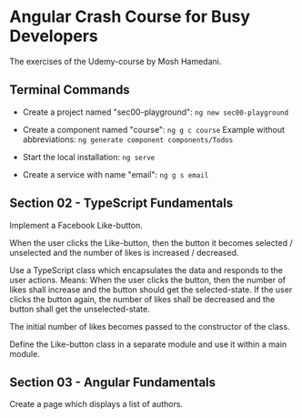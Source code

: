 # Angular Crash Course for Busy Developers

The exercises of the Udemy-course by Mosh Hamedani.

## Terminal Commands

- Create a project named "sec00-playground": `ng new sec00-playground`

- Create a component named "course": `ng g c course`
Example without abbreviations: `ng generate component components/Todos`

- Start the local installation: `ng serve`

- Create a service with name "email": `ng g s email`

## Section 02 - TypeScript Fundamentals

Implement a Facebook Like-button. 

When the user clicks the Like-button, then the button it becomes selected / unselected and the number of likes is increased / decreased. 

Use a TypeScript class which encapsulates the data and responds to the user actions. Means: When the user clicks the button, then the number of likes shall increase and the button should get the selected-state. If the user clicks the button again, the number of likes shall be decreased and the button shall get the unselected-state. 

The initial number of likes becomes passed to the constructor of the class. 

Define the Like-button class in a separate module and use it within a main module.

## Section 03 - Angular Fundamentals

Create a page which displays a list of authors.


